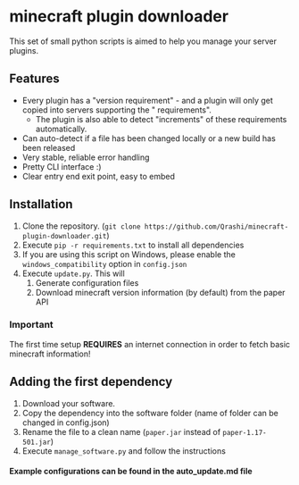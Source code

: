 # minecraft plugin downloader

This set of small python scripts is aimed to help you manage your server plugins.

## Features

* Every plugin has a "version requirement" - and a plugin will only get copied into servers supporting the "
  requirements".
    * The plugin is also able to detect "increments" of these requirements automatically.
* Can auto-detect if a file has been changed locally or a new build has been released
* Very stable, reliable error handling
* Pretty CLI interface :)
* Clear entry end exit point, easy to embed


## Installation

1. Clone the repository. (```git clone https://github.com/Qrashi/minecraft-plugin-downloader.git```)
2. Execute ```pip -r requirements.txt``` to install all dependencies
3. If you are using this script on Windows, please enable the ```windows_compatibility``` option in ```config.json```
4. Execute ```update.py```. This will
   1. Generate configuration files
   2. Download minecraft version information (by default) from the paper API
### Important
The first time setup **REQUIRES** an internet connection in order to fetch basic minecraft information!

## Adding the first dependency

1. Download your software.
2. Copy the dependency into the software folder (name of folder can be changed in config.json)
3. Rename the file to a clean name (```paper.jar``` instead of ```paper-1.17-501.jar```)
4. Execute ```manage_software.py``` and follow the instructions

#### Example configurations can be found in the auto_update.md file